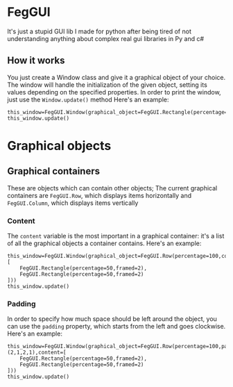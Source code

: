 # FegGUI
It's just a stupid GUI lib I made for python after being tired of not understanding anything about complex real gui libraries in Py and c#

## How it works
You just create a Window class and give it a graphical object of your choice. The window will handle the initialization of the given object, setting its values depending on the specified properties.
In order to print the window, just use the `Window.update()` method
Here's an example:
```
this_window=FegGUI.Window(graphical_object=FegGUI.Rectangle(percentage=100,framed=2))
this_window.update()
```

# Graphical objects
## Graphical containers
These are objects which can contain other objects; 
The current graphical containers are `FegGUI.Row`, which displays items horizontally and `FegGUI.Column`, which displays items vertically
### Content
The `content` variable is the most important in a graphical container: it's a list of all the graphical objects a container contains.
Here's an example:
```
this_window=FegGUI.Window(graphical_object=FegGUI.Row(percentage=100,content=[
    FegGUI.Rectangle(percentage=50,framed=2),
    FegGUI.Rectangle(percentage=50,framed=2)
]))
this_window.update()
```
### Padding
In order to specify how much space should be left around the object, you can use the `padding` property, which starts from the left and goes clockwise.
Here's an example:
```
this_window=FegGUI.Window(graphical_object=FegGUI.Row(percentage=100,padding=(2,1,2,1),content=[
    FegGUI.Rectangle(percentage=50,framed=2),
    FegGUI.Rectangle(percentage=50,framed=2)
]))
this_window.update()
```